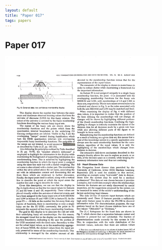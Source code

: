 ```yaml
---
layout: default
title: "Paper 017"
tags: papers
---
```


# Paper 017

<img src="/assets/scans/17.png" alt="Page with chartjunk removed" width="800"/>

